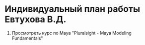 # Индивидуальный план работы Евтухова В.Д.
1) Просмотреть курс по Maya  "Pluralsight - Maya Modeling Fundamentals"
